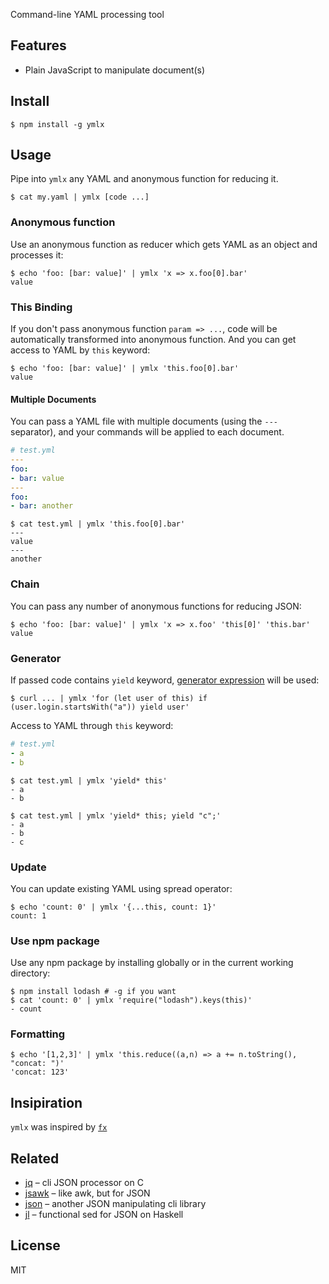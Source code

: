 Command-line YAML processing tool

## Features

* Plain JavaScript to manipulate document(s)

## Install

```
$ npm install -g ymlx
```

## Usage

Pipe into `ymlx` any YAML and anonymous function for reducing it.

```
$ cat my.yaml | ymlx [code ...]
```

### Anonymous function

Use an anonymous function as reducer which gets YAML as an object and processes it:
```
$ echo 'foo: [bar: value]' | ymlx 'x => x.foo[0].bar'
value
```

### This Binding

If you don't pass anonymous function `param => ...`, code will be automatically transformed into anonymous function.
And you can get access to YAML by `this` keyword:
```
$ echo 'foo: [bar: value]' | ymlx 'this.foo[0].bar'
value
```

#### Multiple Documents

You can pass a YAML file with multiple documents (using the `---` separator), and your commands will be applied to each document.

```yaml
# test.yml
---
foo:
- bar: value
---
foo:
- bar: another
```

```
$ cat test.yml | ymlx 'this.foo[0].bar'
---
value
---
another
```

### Chain

You can pass any number of anonymous functions for reducing JSON:
```
$ echo 'foo: [bar: value]' | ymlx 'x => x.foo' 'this[0]' 'this.bar'
value
```

### Generator

If passed code contains `yield` keyword, [generator expression](https://github.com/sebmarkbage/ecmascript-generator-expression)
will be used:
```
$ curl ... | ymlx 'for (let user of this) if (user.login.startsWith("a")) yield user'
```

Access to YAML through `this` keyword:
```yaml
# test.yml
- a
- b
```

```
$ cat test.yml | ymlx 'yield* this'
- a
- b
```

```
$ cat test.yml | ymlx 'yield* this; yield "c";'
- a
- b
- c
```

### Update

You can update existing YAML using spread operator:

```
$ echo 'count: 0' | ymlx '{...this, count: 1}'
count: 1
```

### Use npm package

Use any npm package by installing globally or in the current working directory:
```
$ npm install lodash # -g if you want
$ cat 'count: 0' | ymlx 'require("lodash").keys(this)'
- count
```

### Formatting
```
$ echo '[1,2,3]' | ymlx 'this.reduce((a,n) => a += n.toString(), "concat: ")'
'concat: 123'
```

## Insipiration

`ymlx` was inspired by [`fx`](https://github.com/antonmedv/fx)

## Related

* [jq](https://github.com/stedolan/jq) – cli JSON processor on C
* [jsawk](https://github.com/micha/jsawk) – like awk, but for JSON
* [json](https://github.com/trentm/json) – another JSON manipulating cli library
* [jl](https://github.com/chrisdone/jl) – functional sed for JSON on Haskell

## License

MIT
